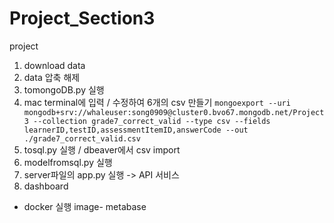 # Project_Section3
project

1) download data
2) data 압축 해제
3) tomongoDB.py 실행
4) mac terminal에 입력 / 수정하여 6개의 csv 만들기
 `mongoexport --uri mongodb+srv://whaleuser:song0909@cluster0.bvo67.mongodb.net/Project3 --collection grade7_correct_valid --type csv --fields learnerID,testID,assessmentItemID,answerCode --out ./grade7_correct_valid.csv` 
6) tosql.py 실행 / dbeaver에서 csv import
7) modelfromsql.py 실행
8) server파일의 app.py 실행 -> API 서비스
9) dashboard 
- docker 실행 image- metabase
